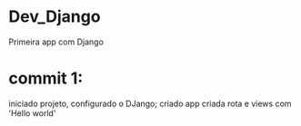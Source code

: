 # Dev_Django
Primeira app com Django
# commit 1:
iniciado projeto, configurado o DJango;
criado app
criada rota e views com 'Hello world'
